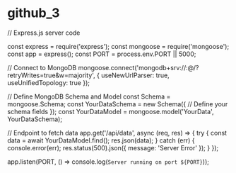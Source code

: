 # github_3
// Express.js server code

const express = require('express');
const mongoose = require('mongoose');
const app = express();
const PORT = process.env.PORT || 5000;

// Connect to MongoDB
mongoose.connect('mongodb+srv://<username>:<password>@<cluster>/<dbname>?retryWrites=true&w=majority', {
  useNewUrlParser: true,
  useUnifiedTopology: true
});

// Define MongoDB Schema and Model
const Schema = mongoose.Schema;
const YourDataSchema = new Schema({
  // Define your schema fields
});
const YourDataModel = mongoose.model('YourData', YourDataSchema);

// Endpoint to fetch data
app.get('/api/data', async (req, res) => {
  try {
    const data = await YourDataModel.find();
    res.json(data);
  } catch (err) {
    console.error(err);
    res.status(500).json({ message: 'Server Error' });
  }
});

app.listen(PORT, () => console.log(`Server running on port ${PORT}`));
